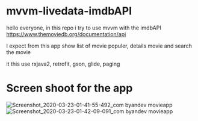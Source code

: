 # mvvm-livedata-imdbAPI

hello everyone, in this repo i try to use mvvm with the imdbAPI https://www.themoviedb.org/documentation/api

I expect from this app show list of movie populer, details movie and search the movie

it this use rxjava2, retrofit, gson, glide, paging

# Screen shoot for the app
![Screenshot_2020-03-23-01-41-55-492_com byandev movieapp](https://user-images.githubusercontent.com/49193857/77257735-cbef8900-6ca8-11ea-95b8-fa0f5405449e.jpg)
![Screenshot_2020-03-23-01-42-09-091_com byandev movieapp](https://user-images.githubusercontent.com/49193857/77257739-ce51e300-6ca8-11ea-9850-9f9d9cb5250b.jpg)

